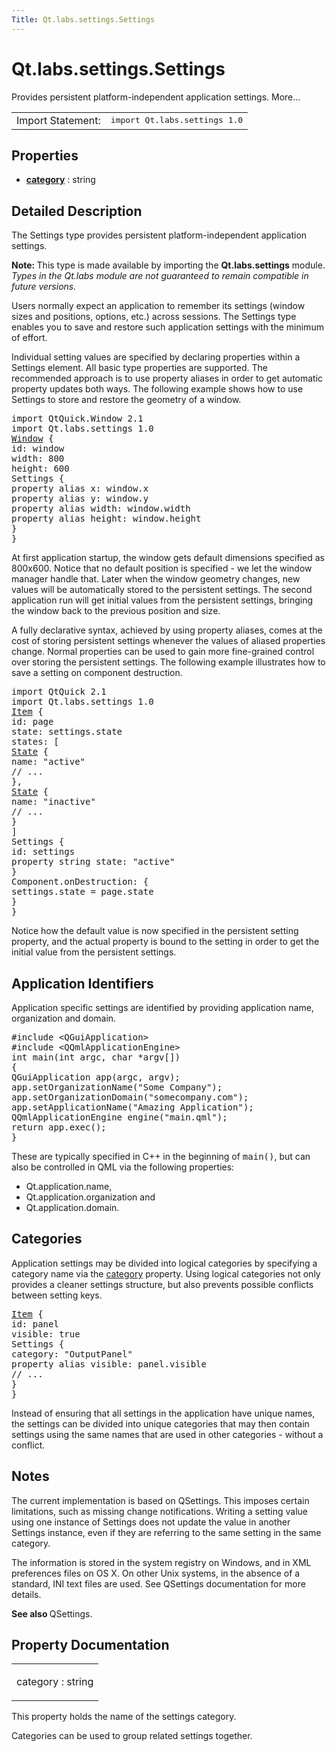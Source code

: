```yaml
---
Title: Qt.labs.settings.Settings
---
```


# Qt.labs.settings.Settings

<span class="subtitle"></span>
<!-- $$$Settings-brief -->
<p>Provides persistent platform-independent application settings. More...</p>
<!-- @@@Settings -->
<table class="alignedsummary">
<tr><td class="memItemLeft rightAlign topAlign"> Import Statement:</td><td class="memItemRight bottomAlign"> </b><tt>import Qt.labs.settings 1.0</tt></td></tr></table><ul>
</ul>
<h2>Properties</h2>
<ul>
<li class="fn"><b><b><a href="#category-prop">category</a></b></b> : string</li>
</ul>
<!-- $$$Settings-description -->
<h2>Detailed Description</h2>
<p>The Settings type provides persistent platform-independent application settings.</p>
<p><b>Note: </b>This type is made available by importing the <b>Qt.labs.settings</b> module. <i>Types in the Qt.labs module are not guaranteed to remain compatible in future versions.</i></p><p>Users normally expect an application to remember its settings (window sizes and positions, options, etc.) across sessions. The Settings type enables you to save and restore such application settings with the minimum of effort.</p>
<p>Individual setting values are specified by declaring properties within a Settings element. All basic type properties are supported. The recommended approach is to use property aliases in order to get automatic property updates both ways. The following example shows how to use Settings to store and restore the geometry of a window.</p>
<pre class="qml">import QtQuick.Window 2.1
import Qt.labs.settings 1.0
<span class="type"><a href="QtQuick.Window.Window.md">Window</a></span> {
<span class="name">id</span>: <span class="name">window</span>
<span class="name">width</span>: <span class="number">800</span>
<span class="name">height</span>: <span class="number">600</span>
<span class="type">Settings</span> {
property <span class="type">alias</span> <span class="name">x</span>: <span class="name">window</span>.<span class="name">x</span>
property <span class="type">alias</span> <span class="name">y</span>: <span class="name">window</span>.<span class="name">y</span>
property <span class="type">alias</span> <span class="name">width</span>: <span class="name">window</span>.<span class="name">width</span>
property <span class="type">alias</span> <span class="name">height</span>: <span class="name">window</span>.<span class="name">height</span>
}
}</pre>
<p>At first application startup, the window gets default dimensions specified as 800x600. Notice that no default position is specified - we let the window manager handle that. Later when the window geometry changes, new values will be automatically stored to the persistent settings. The second application run will get initial values from the persistent settings, bringing the window back to the previous position and size.</p>
<p>A fully declarative syntax, achieved by using property aliases, comes at the cost of storing persistent settings whenever the values of aliased properties change. Normal properties can be used to gain more fine-grained control over storing the persistent settings. The following example illustrates how to save a setting on component destruction.</p>
<pre class="qml">import QtQuick 2.1
import Qt.labs.settings 1.0
<span class="type"><a href="QtQuick.Item.md">Item</a></span> {
<span class="name">id</span>: <span class="name">page</span>
<span class="name">state</span>: <span class="name">settings</span>.<span class="name">state</span>
<span class="name">states</span>: [
<span class="type"><a href="QtQuick.State.md">State</a></span> {
<span class="name">name</span>: <span class="string">&quot;active&quot;</span>
<span class="comment">// ...</span>
},
<span class="type"><a href="QtQuick.State.md">State</a></span> {
<span class="name">name</span>: <span class="string">&quot;inactive&quot;</span>
<span class="comment">// ...</span>
}
]
<span class="type">Settings</span> {
<span class="name">id</span>: <span class="name">settings</span>
property <span class="type">string</span> <span class="name">state</span>: <span class="string">&quot;active&quot;</span>
}
<span class="name">Component</span>.onDestruction: {
<span class="name">settings</span>.<span class="name">state</span> <span class="operator">=</span> <span class="name">page</span>.<span class="name">state</span>
}
}</pre>
<p>Notice how the default value is now specified in the persistent setting property, and the actual property is bound to the setting in order to get the initial value from the persistent settings.</p>
<h2>Application Identifiers</h2>
<p>Application specific settings are identified by providing application name, organization and domain.</p>
<pre class="cpp"><span class="preprocessor">#include &lt;QGuiApplication&gt;</span>
<span class="preprocessor">#include &lt;QQmlApplicationEngine&gt;</span>
<span class="type">int</span> main(<span class="type">int</span> argc<span class="operator">,</span> <span class="type">char</span> <span class="operator">*</span>argv<span class="operator">[</span><span class="operator">]</span>)
{
<span class="type">QGuiApplication</span> app(argc<span class="operator">,</span> argv);
app<span class="operator">.</span>setOrganizationName(<span class="string">&quot;Some Company&quot;</span>);
app<span class="operator">.</span>setOrganizationDomain(<span class="string">&quot;somecompany.com&quot;</span>);
app<span class="operator">.</span>setApplicationName(<span class="string">&quot;Amazing Application&quot;</span>);
<span class="type">QQmlApplicationEngine</span> engine(<span class="string">&quot;main.qml&quot;</span>);
<span class="keyword">return</span> app<span class="operator">.</span>exec();
}</pre>
<p>These are typically specified in C++ in the beginning of <tt>main()</tt>, but can also be controlled in QML via the following properties:</p>
<ul>
<li>Qt.application.name,</li>
<li>Qt.application.organization and</li>
<li>Qt.application.domain.</li>
</ul>
<h2>Categories</h2>
<p>Application settings may be divided into logical categories by specifying a category name via the <a href="#category-prop">category</a> property. Using logical categories not only provides a cleaner settings structure, but also prevents possible conflicts between setting keys.</p>
<pre class="qml"><span class="type"><a href="QtQuick.Item.md">Item</a></span> {
<span class="name">id</span>: <span class="name">panel</span>
<span class="name">visible</span>: <span class="number">true</span>
<span class="type">Settings</span> {
<span class="name">category</span>: <span class="string">&quot;OutputPanel&quot;</span>
property <span class="type">alias</span> <span class="name">visible</span>: <span class="name">panel</span>.<span class="name">visible</span>
<span class="comment">// ...</span>
}
}</pre>
<p>Instead of ensuring that all settings in the application have unique names, the settings can be divided into unique categories that may then contain settings using the same names that are used in other categories - without a conflict.</p>
<h2>Notes</h2>
<p>The current implementation is based on QSettings. This imposes certain limitations, such as missing change notifications. Writing a setting value using one instance of Settings does not update the value in another Settings instance, even if they are referring to the same setting in the same category.</p>
<p>The information is stored in the system registry on Windows, and in XML preferences files on OS X. On other Unix systems, in the absence of a standard, INI text files are used. See QSettings documentation for more details.</p>
<p><b>See also </b>QSettings.</p>
<!-- @@@Settings -->
<h2>Property Documentation</h2>
<!-- $$$category -->
<table class="qmlname"><tr valign="top"><td class="tblQmlPropNode"><p><span class="name">category</span> : <span class="type">string</span></p></td></tr></table><p>This property holds the name of the settings category.</p>
<p>Categories can be used to group related settings together.</p>
<!-- @@@category -->
<br/>
